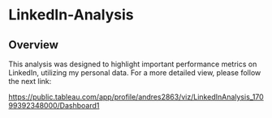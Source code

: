 # LinkedIn-Analysis

## Overview

This analysis was designed to highlight important performance metrics on LinkedIn, utilizing my personal data. For a more detailed view, please follow the next link:

https://public.tableau.com/app/profile/andres2863/viz/LinkedInAnalysis_17099392348000/Dashboard1
